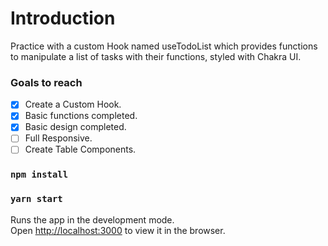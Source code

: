 # Introduction
Practice with a custom Hook named useTodoList which provides functions to manipulate a list of tasks with their functions, styled with Chakra UI.

### Goals to reach

- [x]  Create a Custom Hook.
- [x] Basic functions completed.
- [x] Basic design completed.
- [ ] Full Responsive.
- [ ] Create Table Components.

### `npm install`
### `yarn start`

Runs the app in the development mode.\
Open [http://localhost:3000](http://localhost:3000) to view it in the browser.

